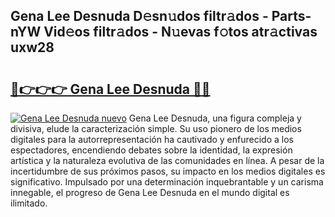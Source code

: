 ## Gena Lee Desnuda D𝚎sn𝚞dos filtr𝚊dos - Parts-nYW Vid𝚎os filtr𝚊dos - N𝚞evas f𝚘tos atr𝚊ctivas uxw28

# <h2><a href="http://mbb0z0.tromn.icu/?c=Gena+Lee+Desnuda">🔗👉👉👉 Gena Lee Desnuda 🔗🔗</a></h2>

[![Gena Lee Desnuda nuevo](https://i.imgur.com/pEAQMta.gif)](http://mbb0z0.tromn.icu/?c=Gena+Lee+Desnuda)
Gena Lee Desnuda, una figura compleja y divisiva, elude la caracterización simple. Su uso pionero de los medios digitales para la autorrepresentación ha cautivado y enfurecido a los espectadores, encendiendo debates sobre la identidad, la expresión artística y la naturaleza evolutiva de las comunidades en línea. A pesar de la incertidumbre de sus próximos pasos, su impacto en los medios digitales es significativo. Impulsado por una determinación inquebrantable y un carisma innegable, el progreso de Gena Lee Desnuda en el mundo digital es ilimitado.
